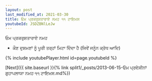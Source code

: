 ```yaml
---
layout: post
last_modified_at: 2021-03-30
title: ਓਮ ਪ੍ਰਕਰੁਸ਼ਤਾਰਾਏ ਨਮਹ ੧੧ ਟਾਇਮਸ
youtubeId: JSDZBNlLeJw
---
```

 
 
 ਓਮ ਪ੍ਰਕਰੁਸ਼ਤਾਰਾਏ ਨਮਹ  
 
 -  ਕੌਣ ਦੁਸ਼ਮਣਾਂ ਨੂੰ ਪੂਰੀ ਤਰ੍ਹਾਂ ਮਿਟਾ ਦਿੰਦਾ ਹੈ (ਜਿਵੇਂ ਜਨੂੰਨ ਕ੍ਰੋਧ ਆਦਿ) 
 
  
 
  
 
 
 
 
 
 


{% include youtubePlayer.html id=page.youtubeId %}
 
[Next]({{ site.baseurl }}{% link  split1/_posts/2013-06-15-ਓਮ ਪ੍ਰਵੇਸੀਨਾਂ ਗੁਹਾਪਲਾਯਾ ਨਮਹ ੧੧ ਟਾਇਮਸ.md%})
 
